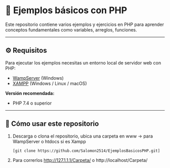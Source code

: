 # 📌 Ejemplos básicos con PHP

Este repositorio contiene varios ejemplos y ejercicios en PHP para aprender conceptos fundamentales como variables, arreglos, funciones.

---

## ⚙️ Requisitos

Para ejecutar los ejemplos necesitas un entorno local de servidor web con PHP:

- [WampServer](https://www.wampserver.com/en/) (Windows)  
- [XAMPP](https://www.apachefriends.org/) (Windows / Linux / macOS)  

**Versión recomendada:**  
- PHP 7.4 o superior   

---

## 🚀 Cómo usar este repositorio

1. Descarga o clona el repositorio, ubica una carpeta en www -> para WampServer o htdocs  si es Xampp
   ```bash
   [git clone https://github.com/Salomon2514/EjemplosBasicosPHP.git]
2. Para correrlos http://127.1.1.1/Carpeta/ o  http://localhost/Carpeta/
